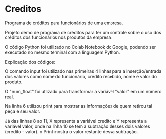 # Creditos
Programa de créditos para funcionários de uma empresa.


Projeto demo de programa de créditos para ter um controle sobre o uso dos créditos dos funcionários nos produtos da empresa.

O código Python foi utilizado no Colab Notebook do Google, podendo ser executado no mesmo terminal com a linguagem Python.


Explicação dos códigos:

O comando input foi utilizado nas primeiras 4 linhas para a inserção/entrada dos valores como nome do funcionário, crédito recebido, nome e valor do produto.

O "num_float" foi utlizado para transformar a variável "valor" em um número real.

Na linha 6 utilizou print para mostrar as informações de quem retirou tal peça e seu valor.

Já das linhas 8 ao 11, X representa a variável credito e Y representa a variável valor, onde na linha 10 se tem a subtração desses dois valores (credito - valor). o Print mostra o valor restante dessa subtração.

